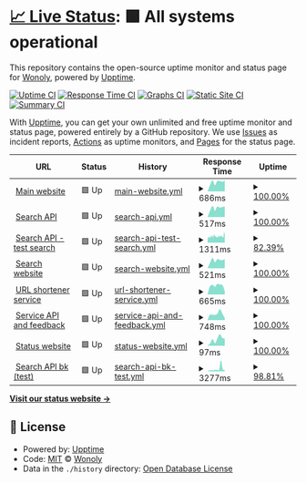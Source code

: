 # [📈 Live Status](https://wonoly.github.io/upptime): <!--live status--> **🟩 All systems operational**

This repository contains the open-source uptime monitor and status page for [Wonoly](https://wonoly.net), powered by [Upptime](https://github.com/upptime/upptime).

[![Uptime CI](https://github.com/wonoly/upptime/workflows/Uptime%20CI/badge.svg)](https://github.com/wonoly/upptime/actions?query=workflow%3A%22Uptime+CI%22)
[![Response Time CI](https://github.com/wonoly/upptime/workflows/Response%20Time%20CI/badge.svg)](https://github.com/wonoly/upptime/actions?query=workflow%3A%22Response+Time+CI%22)
[![Graphs CI](https://github.com/wonoly/upptime/workflows/Graphs%20CI/badge.svg)](https://github.com/wonoly/upptime/actions?query=workflow%3A%22Graphs+CI%22)
[![Static Site CI](https://github.com/wonoly/upptime/workflows/Static%20Site%20CI/badge.svg)](https://github.com/wonoly/upptime/actions?query=workflow%3A%22Static+Site+CI%22)
[![Summary CI](https://github.com/wonoly/upptime/workflows/Summary%20CI/badge.svg)](https://github.com/wonoly/upptime/actions?query=workflow%3A%22Summary+CI%22)

With [Upptime](https://upptime.js.org), you can get your own unlimited and free uptime monitor and status page, powered entirely by a GitHub repository. We use [Issues](https://github.com/wonoly/upptime/issues) as incident reports, [Actions](https://github.com/wonoly/upptime/actions) as uptime monitors, and [Pages](https://wonoly.github.io/upptime) for the status page.

<!--start: status pages-->
<!-- This summary is generated by Upptime (https://github.com/upptime/upptime) -->
<!-- Do not edit this manually, your changes will be overwritten -->
<!-- prettier-ignore -->
| URL | Status | History | Response Time | Uptime |
| --- | ------ | ------- | ------------- | ------ |
| <img alt="" src="https://favicons.githubusercontent.com/wonoly.net" height="13"> [Main website](https://wonoly.net) | 🟩 Up | [main-website.yml](https://github.com/wonoly/upptime/commits/HEAD/history/main-website.yml) | <details><summary><img alt="Response time graph" src="./graphs/main-website/response-time-week.png" height="20"> 686ms</summary><br><a href="https://status.wonoly.net/history/main-website"><img alt="Response time 675" src="https://img.shields.io/endpoint?url=https%3A%2F%2Fraw.githubusercontent.com%2Fwonoly%2Fupptime%2FHEAD%2Fapi%2Fmain-website%2Fresponse-time.json"></a><br><a href="https://status.wonoly.net/history/main-website"><img alt="24-hour response time 772" src="https://img.shields.io/endpoint?url=https%3A%2F%2Fraw.githubusercontent.com%2Fwonoly%2Fupptime%2FHEAD%2Fapi%2Fmain-website%2Fresponse-time-day.json"></a><br><a href="https://status.wonoly.net/history/main-website"><img alt="7-day response time 686" src="https://img.shields.io/endpoint?url=https%3A%2F%2Fraw.githubusercontent.com%2Fwonoly%2Fupptime%2FHEAD%2Fapi%2Fmain-website%2Fresponse-time-week.json"></a><br><a href="https://status.wonoly.net/history/main-website"><img alt="30-day response time 675" src="https://img.shields.io/endpoint?url=https%3A%2F%2Fraw.githubusercontent.com%2Fwonoly%2Fupptime%2FHEAD%2Fapi%2Fmain-website%2Fresponse-time-month.json"></a><br><a href="https://status.wonoly.net/history/main-website"><img alt="1-year response time 675" src="https://img.shields.io/endpoint?url=https%3A%2F%2Fraw.githubusercontent.com%2Fwonoly%2Fupptime%2FHEAD%2Fapi%2Fmain-website%2Fresponse-time-year.json"></a></details> | <details><summary><a href="https://status.wonoly.net/history/main-website">100.00%</a></summary><a href="https://status.wonoly.net/history/main-website"><img alt="All-time uptime 100.00%" src="https://img.shields.io/endpoint?url=https%3A%2F%2Fraw.githubusercontent.com%2Fwonoly%2Fupptime%2FHEAD%2Fapi%2Fmain-website%2Fuptime.json"></a><br><a href="https://status.wonoly.net/history/main-website"><img alt="24-hour uptime 100.00%" src="https://img.shields.io/endpoint?url=https%3A%2F%2Fraw.githubusercontent.com%2Fwonoly%2Fupptime%2FHEAD%2Fapi%2Fmain-website%2Fuptime-day.json"></a><br><a href="https://status.wonoly.net/history/main-website"><img alt="7-day uptime 100.00%" src="https://img.shields.io/endpoint?url=https%3A%2F%2Fraw.githubusercontent.com%2Fwonoly%2Fupptime%2FHEAD%2Fapi%2Fmain-website%2Fuptime-week.json"></a><br><a href="https://status.wonoly.net/history/main-website"><img alt="30-day uptime 100.00%" src="https://img.shields.io/endpoint?url=https%3A%2F%2Fraw.githubusercontent.com%2Fwonoly%2Fupptime%2FHEAD%2Fapi%2Fmain-website%2Fuptime-month.json"></a><br><a href="https://status.wonoly.net/history/main-website"><img alt="1-year uptime 100.00%" src="https://img.shields.io/endpoint?url=https%3A%2F%2Fraw.githubusercontent.com%2Fwonoly%2Fupptime%2FHEAD%2Fapi%2Fmain-website%2Fuptime-year.json"></a></details>
| <img alt="" src="https://favicons.githubusercontent.com/search-api.wonoly.net" height="13"> [Search API](https://search-api.wonoly.net) | 🟩 Up | [search-api.yml](https://github.com/wonoly/upptime/commits/HEAD/history/search-api.yml) | <details><summary><img alt="Response time graph" src="./graphs/search-api/response-time-week.png" height="20"> 517ms</summary><br><a href="https://status.wonoly.net/history/search-api"><img alt="Response time 522" src="https://img.shields.io/endpoint?url=https%3A%2F%2Fraw.githubusercontent.com%2Fwonoly%2Fupptime%2FHEAD%2Fapi%2Fsearch-api%2Fresponse-time.json"></a><br><a href="https://status.wonoly.net/history/search-api"><img alt="24-hour response time 618" src="https://img.shields.io/endpoint?url=https%3A%2F%2Fraw.githubusercontent.com%2Fwonoly%2Fupptime%2FHEAD%2Fapi%2Fsearch-api%2Fresponse-time-day.json"></a><br><a href="https://status.wonoly.net/history/search-api"><img alt="7-day response time 517" src="https://img.shields.io/endpoint?url=https%3A%2F%2Fraw.githubusercontent.com%2Fwonoly%2Fupptime%2FHEAD%2Fapi%2Fsearch-api%2Fresponse-time-week.json"></a><br><a href="https://status.wonoly.net/history/search-api"><img alt="30-day response time 522" src="https://img.shields.io/endpoint?url=https%3A%2F%2Fraw.githubusercontent.com%2Fwonoly%2Fupptime%2FHEAD%2Fapi%2Fsearch-api%2Fresponse-time-month.json"></a><br><a href="https://status.wonoly.net/history/search-api"><img alt="1-year response time 522" src="https://img.shields.io/endpoint?url=https%3A%2F%2Fraw.githubusercontent.com%2Fwonoly%2Fupptime%2FHEAD%2Fapi%2Fsearch-api%2Fresponse-time-year.json"></a></details> | <details><summary><a href="https://status.wonoly.net/history/search-api">100.00%</a></summary><a href="https://status.wonoly.net/history/search-api"><img alt="All-time uptime 100.00%" src="https://img.shields.io/endpoint?url=https%3A%2F%2Fraw.githubusercontent.com%2Fwonoly%2Fupptime%2FHEAD%2Fapi%2Fsearch-api%2Fuptime.json"></a><br><a href="https://status.wonoly.net/history/search-api"><img alt="24-hour uptime 100.00%" src="https://img.shields.io/endpoint?url=https%3A%2F%2Fraw.githubusercontent.com%2Fwonoly%2Fupptime%2FHEAD%2Fapi%2Fsearch-api%2Fuptime-day.json"></a><br><a href="https://status.wonoly.net/history/search-api"><img alt="7-day uptime 100.00%" src="https://img.shields.io/endpoint?url=https%3A%2F%2Fraw.githubusercontent.com%2Fwonoly%2Fupptime%2FHEAD%2Fapi%2Fsearch-api%2Fuptime-week.json"></a><br><a href="https://status.wonoly.net/history/search-api"><img alt="30-day uptime 100.00%" src="https://img.shields.io/endpoint?url=https%3A%2F%2Fraw.githubusercontent.com%2Fwonoly%2Fupptime%2FHEAD%2Fapi%2Fsearch-api%2Fuptime-month.json"></a><br><a href="https://status.wonoly.net/history/search-api"><img alt="1-year uptime 100.00%" src="https://img.shields.io/endpoint?url=https%3A%2F%2Fraw.githubusercontent.com%2Fwonoly%2Fupptime%2FHEAD%2Fapi%2Fsearch-api%2Fuptime-year.json"></a></details>
| <img alt="" src="https://favicons.githubusercontent.com/search-api.wonoly.net" height="13"> [Search API - test search](https://search-api.wonoly.net/search?q=search) | 🟩 Up | [search-api-test-search.yml](https://github.com/wonoly/upptime/commits/HEAD/history/search-api-test-search.yml) | <details><summary><img alt="Response time graph" src="./graphs/search-api-test-search/response-time-week.png" height="20"> 1311ms</summary><br><a href="https://status.wonoly.net/history/search-api-test-search"><img alt="Response time 1285" src="https://img.shields.io/endpoint?url=https%3A%2F%2Fraw.githubusercontent.com%2Fwonoly%2Fupptime%2FHEAD%2Fapi%2Fsearch-api-test-search%2Fresponse-time.json"></a><br><a href="https://status.wonoly.net/history/search-api-test-search"><img alt="24-hour response time 1462" src="https://img.shields.io/endpoint?url=https%3A%2F%2Fraw.githubusercontent.com%2Fwonoly%2Fupptime%2FHEAD%2Fapi%2Fsearch-api-test-search%2Fresponse-time-day.json"></a><br><a href="https://status.wonoly.net/history/search-api-test-search"><img alt="7-day response time 1311" src="https://img.shields.io/endpoint?url=https%3A%2F%2Fraw.githubusercontent.com%2Fwonoly%2Fupptime%2FHEAD%2Fapi%2Fsearch-api-test-search%2Fresponse-time-week.json"></a><br><a href="https://status.wonoly.net/history/search-api-test-search"><img alt="30-day response time 1285" src="https://img.shields.io/endpoint?url=https%3A%2F%2Fraw.githubusercontent.com%2Fwonoly%2Fupptime%2FHEAD%2Fapi%2Fsearch-api-test-search%2Fresponse-time-month.json"></a><br><a href="https://status.wonoly.net/history/search-api-test-search"><img alt="1-year response time 1285" src="https://img.shields.io/endpoint?url=https%3A%2F%2Fraw.githubusercontent.com%2Fwonoly%2Fupptime%2FHEAD%2Fapi%2Fsearch-api-test-search%2Fresponse-time-year.json"></a></details> | <details><summary><a href="https://status.wonoly.net/history/search-api-test-search">82.39%</a></summary><a href="https://status.wonoly.net/history/search-api-test-search"><img alt="All-time uptime 85.07%" src="https://img.shields.io/endpoint?url=https%3A%2F%2Fraw.githubusercontent.com%2Fwonoly%2Fupptime%2FHEAD%2Fapi%2Fsearch-api-test-search%2Fuptime.json"></a><br><a href="https://status.wonoly.net/history/search-api-test-search"><img alt="24-hour uptime 95.88%" src="https://img.shields.io/endpoint?url=https%3A%2F%2Fraw.githubusercontent.com%2Fwonoly%2Fupptime%2FHEAD%2Fapi%2Fsearch-api-test-search%2Fuptime-day.json"></a><br><a href="https://status.wonoly.net/history/search-api-test-search"><img alt="7-day uptime 82.39%" src="https://img.shields.io/endpoint?url=https%3A%2F%2Fraw.githubusercontent.com%2Fwonoly%2Fupptime%2FHEAD%2Fapi%2Fsearch-api-test-search%2Fuptime-week.json"></a><br><a href="https://status.wonoly.net/history/search-api-test-search"><img alt="30-day uptime 85.07%" src="https://img.shields.io/endpoint?url=https%3A%2F%2Fraw.githubusercontent.com%2Fwonoly%2Fupptime%2FHEAD%2Fapi%2Fsearch-api-test-search%2Fuptime-month.json"></a><br><a href="https://status.wonoly.net/history/search-api-test-search"><img alt="1-year uptime 85.07%" src="https://img.shields.io/endpoint?url=https%3A%2F%2Fraw.githubusercontent.com%2Fwonoly%2Fupptime%2FHEAD%2Fapi%2Fsearch-api-test-search%2Fuptime-year.json"></a></details>
| <img alt="" src="https://favicons.githubusercontent.com/search.wonoly.net" height="13"> [Search website](https://search.wonoly.net) | 🟩 Up | [search-website.yml](https://github.com/wonoly/upptime/commits/HEAD/history/search-website.yml) | <details><summary><img alt="Response time graph" src="./graphs/search-website/response-time-week.png" height="20"> 521ms</summary><br><a href="https://status.wonoly.net/history/search-website"><img alt="Response time 519" src="https://img.shields.io/endpoint?url=https%3A%2F%2Fraw.githubusercontent.com%2Fwonoly%2Fupptime%2FHEAD%2Fapi%2Fsearch-website%2Fresponse-time.json"></a><br><a href="https://status.wonoly.net/history/search-website"><img alt="24-hour response time 553" src="https://img.shields.io/endpoint?url=https%3A%2F%2Fraw.githubusercontent.com%2Fwonoly%2Fupptime%2FHEAD%2Fapi%2Fsearch-website%2Fresponse-time-day.json"></a><br><a href="https://status.wonoly.net/history/search-website"><img alt="7-day response time 521" src="https://img.shields.io/endpoint?url=https%3A%2F%2Fraw.githubusercontent.com%2Fwonoly%2Fupptime%2FHEAD%2Fapi%2Fsearch-website%2Fresponse-time-week.json"></a><br><a href="https://status.wonoly.net/history/search-website"><img alt="30-day response time 519" src="https://img.shields.io/endpoint?url=https%3A%2F%2Fraw.githubusercontent.com%2Fwonoly%2Fupptime%2FHEAD%2Fapi%2Fsearch-website%2Fresponse-time-month.json"></a><br><a href="https://status.wonoly.net/history/search-website"><img alt="1-year response time 519" src="https://img.shields.io/endpoint?url=https%3A%2F%2Fraw.githubusercontent.com%2Fwonoly%2Fupptime%2FHEAD%2Fapi%2Fsearch-website%2Fresponse-time-year.json"></a></details> | <details><summary><a href="https://status.wonoly.net/history/search-website">100.00%</a></summary><a href="https://status.wonoly.net/history/search-website"><img alt="All-time uptime 100.00%" src="https://img.shields.io/endpoint?url=https%3A%2F%2Fraw.githubusercontent.com%2Fwonoly%2Fupptime%2FHEAD%2Fapi%2Fsearch-website%2Fuptime.json"></a><br><a href="https://status.wonoly.net/history/search-website"><img alt="24-hour uptime 100.00%" src="https://img.shields.io/endpoint?url=https%3A%2F%2Fraw.githubusercontent.com%2Fwonoly%2Fupptime%2FHEAD%2Fapi%2Fsearch-website%2Fuptime-day.json"></a><br><a href="https://status.wonoly.net/history/search-website"><img alt="7-day uptime 100.00%" src="https://img.shields.io/endpoint?url=https%3A%2F%2Fraw.githubusercontent.com%2Fwonoly%2Fupptime%2FHEAD%2Fapi%2Fsearch-website%2Fuptime-week.json"></a><br><a href="https://status.wonoly.net/history/search-website"><img alt="30-day uptime 100.00%" src="https://img.shields.io/endpoint?url=https%3A%2F%2Fraw.githubusercontent.com%2Fwonoly%2Fupptime%2FHEAD%2Fapi%2Fsearch-website%2Fuptime-month.json"></a><br><a href="https://status.wonoly.net/history/search-website"><img alt="1-year uptime 100.00%" src="https://img.shields.io/endpoint?url=https%3A%2F%2Fraw.githubusercontent.com%2Fwonoly%2Fupptime%2FHEAD%2Fapi%2Fsearch-website%2Fuptime-year.json"></a></details>
| <img alt="" src="https://favicons.githubusercontent.com/link.wonoly.net" height="13"> [URL shortener service](https://link.wonoly.net) | 🟩 Up | [url-shortener-service.yml](https://github.com/wonoly/upptime/commits/HEAD/history/url-shortener-service.yml) | <details><summary><img alt="Response time graph" src="./graphs/url-shortener-service/response-time-week.png" height="20"> 665ms</summary><br><a href="https://status.wonoly.net/history/url-shortener-service"><img alt="Response time 607" src="https://img.shields.io/endpoint?url=https%3A%2F%2Fraw.githubusercontent.com%2Fwonoly%2Fupptime%2FHEAD%2Fapi%2Furl-shortener-service%2Fresponse-time.json"></a><br><a href="https://status.wonoly.net/history/url-shortener-service"><img alt="24-hour response time 306" src="https://img.shields.io/endpoint?url=https%3A%2F%2Fraw.githubusercontent.com%2Fwonoly%2Fupptime%2FHEAD%2Fapi%2Furl-shortener-service%2Fresponse-time-day.json"></a><br><a href="https://status.wonoly.net/history/url-shortener-service"><img alt="7-day response time 665" src="https://img.shields.io/endpoint?url=https%3A%2F%2Fraw.githubusercontent.com%2Fwonoly%2Fupptime%2FHEAD%2Fapi%2Furl-shortener-service%2Fresponse-time-week.json"></a><br><a href="https://status.wonoly.net/history/url-shortener-service"><img alt="30-day response time 607" src="https://img.shields.io/endpoint?url=https%3A%2F%2Fraw.githubusercontent.com%2Fwonoly%2Fupptime%2FHEAD%2Fapi%2Furl-shortener-service%2Fresponse-time-month.json"></a><br><a href="https://status.wonoly.net/history/url-shortener-service"><img alt="1-year response time 607" src="https://img.shields.io/endpoint?url=https%3A%2F%2Fraw.githubusercontent.com%2Fwonoly%2Fupptime%2FHEAD%2Fapi%2Furl-shortener-service%2Fresponse-time-year.json"></a></details> | <details><summary><a href="https://status.wonoly.net/history/url-shortener-service">100.00%</a></summary><a href="https://status.wonoly.net/history/url-shortener-service"><img alt="All-time uptime 93.09%" src="https://img.shields.io/endpoint?url=https%3A%2F%2Fraw.githubusercontent.com%2Fwonoly%2Fupptime%2FHEAD%2Fapi%2Furl-shortener-service%2Fuptime.json"></a><br><a href="https://status.wonoly.net/history/url-shortener-service"><img alt="24-hour uptime 100.00%" src="https://img.shields.io/endpoint?url=https%3A%2F%2Fraw.githubusercontent.com%2Fwonoly%2Fupptime%2FHEAD%2Fapi%2Furl-shortener-service%2Fuptime-day.json"></a><br><a href="https://status.wonoly.net/history/url-shortener-service"><img alt="7-day uptime 100.00%" src="https://img.shields.io/endpoint?url=https%3A%2F%2Fraw.githubusercontent.com%2Fwonoly%2Fupptime%2FHEAD%2Fapi%2Furl-shortener-service%2Fuptime-week.json"></a><br><a href="https://status.wonoly.net/history/url-shortener-service"><img alt="30-day uptime 93.09%" src="https://img.shields.io/endpoint?url=https%3A%2F%2Fraw.githubusercontent.com%2Fwonoly%2Fupptime%2FHEAD%2Fapi%2Furl-shortener-service%2Fuptime-month.json"></a><br><a href="https://status.wonoly.net/history/url-shortener-service"><img alt="1-year uptime 93.09%" src="https://img.shields.io/endpoint?url=https%3A%2F%2Fraw.githubusercontent.com%2Fwonoly%2Fupptime%2FHEAD%2Fapi%2Furl-shortener-service%2Fuptime-year.json"></a></details>
| <img alt="" src="https://favicons.githubusercontent.com/services.wonoly.net" height="13"> [Service API and feedback](https://services.wonoly.net) | 🟩 Up | [service-api-and-feedback.yml](https://github.com/wonoly/upptime/commits/HEAD/history/service-api-and-feedback.yml) | <details><summary><img alt="Response time graph" src="./graphs/service-api-and-feedback/response-time-week.png" height="20"> 748ms</summary><br><a href="https://status.wonoly.net/history/service-api-and-feedback"><img alt="Response time 571" src="https://img.shields.io/endpoint?url=https%3A%2F%2Fraw.githubusercontent.com%2Fwonoly%2Fupptime%2FHEAD%2Fapi%2Fservice-api-and-feedback%2Fresponse-time.json"></a><br><a href="https://status.wonoly.net/history/service-api-and-feedback"><img alt="24-hour response time 246" src="https://img.shields.io/endpoint?url=https%3A%2F%2Fraw.githubusercontent.com%2Fwonoly%2Fupptime%2FHEAD%2Fapi%2Fservice-api-and-feedback%2Fresponse-time-day.json"></a><br><a href="https://status.wonoly.net/history/service-api-and-feedback"><img alt="7-day response time 748" src="https://img.shields.io/endpoint?url=https%3A%2F%2Fraw.githubusercontent.com%2Fwonoly%2Fupptime%2FHEAD%2Fapi%2Fservice-api-and-feedback%2Fresponse-time-week.json"></a><br><a href="https://status.wonoly.net/history/service-api-and-feedback"><img alt="30-day response time 571" src="https://img.shields.io/endpoint?url=https%3A%2F%2Fraw.githubusercontent.com%2Fwonoly%2Fupptime%2FHEAD%2Fapi%2Fservice-api-and-feedback%2Fresponse-time-month.json"></a><br><a href="https://status.wonoly.net/history/service-api-and-feedback"><img alt="1-year response time 571" src="https://img.shields.io/endpoint?url=https%3A%2F%2Fraw.githubusercontent.com%2Fwonoly%2Fupptime%2FHEAD%2Fapi%2Fservice-api-and-feedback%2Fresponse-time-year.json"></a></details> | <details><summary><a href="https://status.wonoly.net/history/service-api-and-feedback">100.00%</a></summary><a href="https://status.wonoly.net/history/service-api-and-feedback"><img alt="All-time uptime 96.25%" src="https://img.shields.io/endpoint?url=https%3A%2F%2Fraw.githubusercontent.com%2Fwonoly%2Fupptime%2FHEAD%2Fapi%2Fservice-api-and-feedback%2Fuptime.json"></a><br><a href="https://status.wonoly.net/history/service-api-and-feedback"><img alt="24-hour uptime 100.00%" src="https://img.shields.io/endpoint?url=https%3A%2F%2Fraw.githubusercontent.com%2Fwonoly%2Fupptime%2FHEAD%2Fapi%2Fservice-api-and-feedback%2Fuptime-day.json"></a><br><a href="https://status.wonoly.net/history/service-api-and-feedback"><img alt="7-day uptime 100.00%" src="https://img.shields.io/endpoint?url=https%3A%2F%2Fraw.githubusercontent.com%2Fwonoly%2Fupptime%2FHEAD%2Fapi%2Fservice-api-and-feedback%2Fuptime-week.json"></a><br><a href="https://status.wonoly.net/history/service-api-and-feedback"><img alt="30-day uptime 96.25%" src="https://img.shields.io/endpoint?url=https%3A%2F%2Fraw.githubusercontent.com%2Fwonoly%2Fupptime%2FHEAD%2Fapi%2Fservice-api-and-feedback%2Fuptime-month.json"></a><br><a href="https://status.wonoly.net/history/service-api-and-feedback"><img alt="1-year uptime 96.25%" src="https://img.shields.io/endpoint?url=https%3A%2F%2Fraw.githubusercontent.com%2Fwonoly%2Fupptime%2FHEAD%2Fapi%2Fservice-api-and-feedback%2Fuptime-year.json"></a></details>
| <img alt="" src="https://favicons.githubusercontent.com/services.wonoly.net" height="13"> [Status website](https://services.wonoly.net) | 🟩 Up | [status-website.yml](https://github.com/wonoly/upptime/commits/HEAD/history/status-website.yml) | <details><summary><img alt="Response time graph" src="./graphs/status-website/response-time-week.png" height="20"> 97ms</summary><br><a href="https://status.wonoly.net/history/status-website"><img alt="Response time 90" src="https://img.shields.io/endpoint?url=https%3A%2F%2Fraw.githubusercontent.com%2Fwonoly%2Fupptime%2FHEAD%2Fapi%2Fstatus-website%2Fresponse-time.json"></a><br><a href="https://status.wonoly.net/history/status-website"><img alt="24-hour response time 93" src="https://img.shields.io/endpoint?url=https%3A%2F%2Fraw.githubusercontent.com%2Fwonoly%2Fupptime%2FHEAD%2Fapi%2Fstatus-website%2Fresponse-time-day.json"></a><br><a href="https://status.wonoly.net/history/status-website"><img alt="7-day response time 97" src="https://img.shields.io/endpoint?url=https%3A%2F%2Fraw.githubusercontent.com%2Fwonoly%2Fupptime%2FHEAD%2Fapi%2Fstatus-website%2Fresponse-time-week.json"></a><br><a href="https://status.wonoly.net/history/status-website"><img alt="30-day response time 90" src="https://img.shields.io/endpoint?url=https%3A%2F%2Fraw.githubusercontent.com%2Fwonoly%2Fupptime%2FHEAD%2Fapi%2Fstatus-website%2Fresponse-time-month.json"></a><br><a href="https://status.wonoly.net/history/status-website"><img alt="1-year response time 90" src="https://img.shields.io/endpoint?url=https%3A%2F%2Fraw.githubusercontent.com%2Fwonoly%2Fupptime%2FHEAD%2Fapi%2Fstatus-website%2Fresponse-time-year.json"></a></details> | <details><summary><a href="https://status.wonoly.net/history/status-website">100.00%</a></summary><a href="https://status.wonoly.net/history/status-website"><img alt="All-time uptime 100.00%" src="https://img.shields.io/endpoint?url=https%3A%2F%2Fraw.githubusercontent.com%2Fwonoly%2Fupptime%2FHEAD%2Fapi%2Fstatus-website%2Fuptime.json"></a><br><a href="https://status.wonoly.net/history/status-website"><img alt="24-hour uptime 100.00%" src="https://img.shields.io/endpoint?url=https%3A%2F%2Fraw.githubusercontent.com%2Fwonoly%2Fupptime%2FHEAD%2Fapi%2Fstatus-website%2Fuptime-day.json"></a><br><a href="https://status.wonoly.net/history/status-website"><img alt="7-day uptime 100.00%" src="https://img.shields.io/endpoint?url=https%3A%2F%2Fraw.githubusercontent.com%2Fwonoly%2Fupptime%2FHEAD%2Fapi%2Fstatus-website%2Fuptime-week.json"></a><br><a href="https://status.wonoly.net/history/status-website"><img alt="30-day uptime 100.00%" src="https://img.shields.io/endpoint?url=https%3A%2F%2Fraw.githubusercontent.com%2Fwonoly%2Fupptime%2FHEAD%2Fapi%2Fstatus-website%2Fuptime-month.json"></a><br><a href="https://status.wonoly.net/history/status-website"><img alt="1-year uptime 100.00%" src="https://img.shields.io/endpoint?url=https%3A%2F%2Fraw.githubusercontent.com%2Fwonoly%2Fupptime%2FHEAD%2Fapi%2Fstatus-website%2Fuptime-year.json"></a></details>
| <img alt="" src="https://favicons.githubusercontent.com/wonoly-api.herokuapp.com" height="13"> [Search API bk (test)](https://wonoly-api.herokuapp.com/search?q=test) | 🟩 Up | [search-api-bk-test.yml](https://github.com/wonoly/upptime/commits/HEAD/history/search-api-bk-test.yml) | <details><summary><img alt="Response time graph" src="./graphs/search-api-bk-test/response-time-week.png" height="20"> 3277ms</summary><br><a href="https://status.wonoly.net/history/search-api-bk-test"><img alt="Response time 2858" src="https://img.shields.io/endpoint?url=https%3A%2F%2Fraw.githubusercontent.com%2Fwonoly%2Fupptime%2FHEAD%2Fapi%2Fsearch-api-bk-test%2Fresponse-time.json"></a><br><a href="https://status.wonoly.net/history/search-api-bk-test"><img alt="24-hour response time 2074" src="https://img.shields.io/endpoint?url=https%3A%2F%2Fraw.githubusercontent.com%2Fwonoly%2Fupptime%2FHEAD%2Fapi%2Fsearch-api-bk-test%2Fresponse-time-day.json"></a><br><a href="https://status.wonoly.net/history/search-api-bk-test"><img alt="7-day response time 3277" src="https://img.shields.io/endpoint?url=https%3A%2F%2Fraw.githubusercontent.com%2Fwonoly%2Fupptime%2FHEAD%2Fapi%2Fsearch-api-bk-test%2Fresponse-time-week.json"></a><br><a href="https://status.wonoly.net/history/search-api-bk-test"><img alt="30-day response time 2858" src="https://img.shields.io/endpoint?url=https%3A%2F%2Fraw.githubusercontent.com%2Fwonoly%2Fupptime%2FHEAD%2Fapi%2Fsearch-api-bk-test%2Fresponse-time-month.json"></a><br><a href="https://status.wonoly.net/history/search-api-bk-test"><img alt="1-year response time 2858" src="https://img.shields.io/endpoint?url=https%3A%2F%2Fraw.githubusercontent.com%2Fwonoly%2Fupptime%2FHEAD%2Fapi%2Fsearch-api-bk-test%2Fresponse-time-year.json"></a></details> | <details><summary><a href="https://status.wonoly.net/history/search-api-bk-test">98.81%</a></summary><a href="https://status.wonoly.net/history/search-api-bk-test"><img alt="All-time uptime 99.05%" src="https://img.shields.io/endpoint?url=https%3A%2F%2Fraw.githubusercontent.com%2Fwonoly%2Fupptime%2FHEAD%2Fapi%2Fsearch-api-bk-test%2Fuptime.json"></a><br><a href="https://status.wonoly.net/history/search-api-bk-test"><img alt="24-hour uptime 100.00%" src="https://img.shields.io/endpoint?url=https%3A%2F%2Fraw.githubusercontent.com%2Fwonoly%2Fupptime%2FHEAD%2Fapi%2Fsearch-api-bk-test%2Fuptime-day.json"></a><br><a href="https://status.wonoly.net/history/search-api-bk-test"><img alt="7-day uptime 98.81%" src="https://img.shields.io/endpoint?url=https%3A%2F%2Fraw.githubusercontent.com%2Fwonoly%2Fupptime%2FHEAD%2Fapi%2Fsearch-api-bk-test%2Fuptime-week.json"></a><br><a href="https://status.wonoly.net/history/search-api-bk-test"><img alt="30-day uptime 99.05%" src="https://img.shields.io/endpoint?url=https%3A%2F%2Fraw.githubusercontent.com%2Fwonoly%2Fupptime%2FHEAD%2Fapi%2Fsearch-api-bk-test%2Fuptime-month.json"></a><br><a href="https://status.wonoly.net/history/search-api-bk-test"><img alt="1-year uptime 99.05%" src="https://img.shields.io/endpoint?url=https%3A%2F%2Fraw.githubusercontent.com%2Fwonoly%2Fupptime%2FHEAD%2Fapi%2Fsearch-api-bk-test%2Fuptime-year.json"></a></details>

<!--end: status pages-->

[**Visit our status website →**](https://wonoly.github.io/upptime)

## 📄 License

- Powered by: [Upptime](https://github.com/upptime/upptime)
- Code: [MIT](./LICENSE) © [Wonoly](https://wonoly.net)
- Data in the `./history` directory: [Open Database License](https://opendatacommons.org/licenses/odbl/1-0/)
